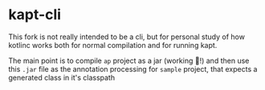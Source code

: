 # kapt-cli
This fork is not really intended to be a cli, but for personal study of how kotlinc works
both for normal compilation and for running kapt.  

The main point is to compile `ap` project as a jar (working :tada:!)
and then use this `.jar` file as the annotation processing for `sample` project, that expects a generated class in it's classpath
